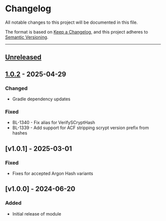 # Changelog

All notable changes to this project will be documented in this file.

The format is based on [Keep a Changelog](https://keepachangelog.com/en/1.0.0/),
and this project adheres to [Semantic Versioning](https://semver.org/spec/v2.0.0.html).

* * *

## [Unreleased]

## [1.0.2] - 2025-04-29

### Changed

- Gradle dependency updates

### Fixed

- BL-1340 - Fix alias for VerifySCryptHash
- BL-1339 - Add support for ACF stripping scrypt version prefix from hashes

## [v1.0.1] - 2025-03-01

### Fixed

- Fixes for accepted Argon Hash variants

## [v1.0.0] - 2024-06-20

### Added

- Initial release of module

[Unreleased]: https://github.com/ortus-boxlang/bx-password-encrypt/compare/v1.0.2...HEAD

[1.0.2]: https://github.com/ortus-boxlang/bx-password-encrypt/compare/74713342e6eb5e77b20a82f08942f6fdd12a2ec8...v1.0.2
